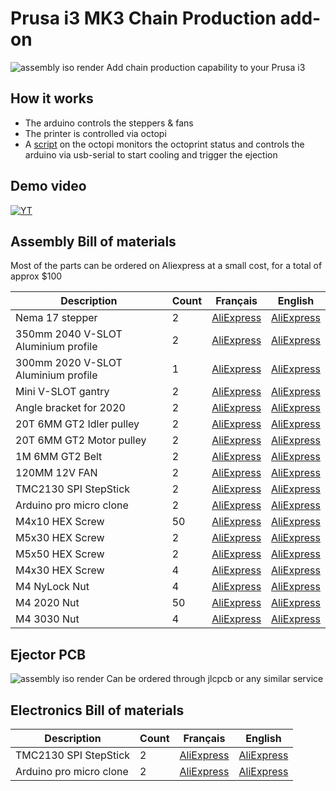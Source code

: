 # Prusa i3 MK3 Chain Production add-on

![assembly iso render](img/assembly-iso-render.png "[assembly iso render")
Add chain production capability to your Prusa i3

## How it works

- The arduino controls the steppers & fans
- The printer is controlled via octopi
- A [script](octoprint-plugin/main.py) on the octopi monitors the octoprint status and controls the arduino via usb-serial to start cooling and trigger the ejection

## Demo video

[![YT](https://img.youtube.com/vi/xZeJeUdq0wY/0.jpg)](https://www.youtube.com/watch?v=xZeJeUdq0wY)

## Assembly Bill of materials

Most of the parts can be ordered on Aliexpress at a small cost, for a total of approx $100

Description | Count | Français | English
------------ | ------------- | ------------- | -------------
Nema 17 stepper | 2 | [AliExpress](https://fr.aliexpress.com/item/32572890101.html?spm=a2g0o.productlist.0.0.564c27b3pHR0G2&algo_pvid=abd5054d-e8d8-4ced-8ff2-9446c7aa35a8&algo_expid=abd5054d-e8d8-4ced-8ff2-9446c7aa35a8-3&btsid=0b0a050115944744286904328e9042&ws_ab_test=searchweb0_0,searchweb201602_,searchweb201603_) | [AliExpress](https://www.aliexpress.com/item/32572890101.html?spm=a2g0o.productlist.0.0.564c27b3pHR0G2&algo_pvid=abd5054d-e8d8-4ced-8ff2-9446c7aa35a8&algo_expid=abd5054d-e8d8-4ced-8ff2-9446c7aa35a8-3&btsid=0b0a050115944744286904328e9042&ws_ab_test=searchweb0_0,searchweb201602_,searchweb201603_)
350mm 2040 V-SLOT Aluminium profile | 2 | [AliExpress](https://fr.aliexpress.com/item/32920516912.html?spm=a2g0o.productlist.0.0.31a037cc8dbPGY&algo_pvid=9b46cb6c-e7bb-4b1c-9eaa-0ad6e82b1f00&algo_expid=9b46cb6c-e7bb-4b1c-9eaa-0ad6e82b1f00-0&btsid=0b0a050115944742227557785e9042&ws_ab_test=searchweb0_0,searchweb201602_,searchweb201603_) | [AliExpress](https://www.aliexpress.com/item/32920516912.html?spm=a2g0o.productlist.0.0.31a037cc8dbPGY&algo_pvid=9b46cb6c-e7bb-4b1c-9eaa-0ad6e82b1f00&algo_expid=9b46cb6c-e7bb-4b1c-9eaa-0ad6e82b1f00-0&btsid=0b0a050115944742227557785e9042&ws_ab_test=searchweb0_0,searchweb201602_,searchweb201603_)
300mm 2020 V-SLOT Aluminium profile | 1 | [AliExpress](https://fr.aliexpress.com/item/32998701000.html?spm=a2g0o.productlist.0.0.fc8950e06k5nl7&algo_pvid=6a9e8ca4-d213-479d-98c0-849f8f18575f&algo_expid=6a9e8ca4-d213-479d-98c0-849f8f18575f-5&btsid=0b0a050115944742630778856e9042&ws_ab_test=searchweb0_0,searchweb201602_,searchweb201603_) | [AliExpress](https://www.aliexpress.com/item/32998701000.html?spm=a2g0o.productlist.0.0.fc8950e06k5nl7&algo_pvid=6a9e8ca4-d213-479d-98c0-849f8f18575f&algo_expid=6a9e8ca4-d213-479d-98c0-849f8f18575f-5&btsid=0b0a050115944742630778856e9042&ws_ab_test=searchweb0_0,searchweb201602_,searchweb201603_)
Mini V-SLOT gantry | 2 | [AliExpress](https://fr.aliexpress.com/item/32984815098.html?spm=a2g0o.productlist.0.0.4c6e64e2MzCvUb&algo_pvid=5d87a2aa-0380-4a2a-86d2-979a4ea56efd&algo_expid=5d87a2aa-0380-4a2a-86d2-979a4ea56efd-3&btsid=0b0a0ae215944787701661018edb08&ws_ab_test=searchweb0_0,searchweb201602_,searchweb201603_) | [AliExpress](https://www.aliexpress.com/item/32984815098.html?spm=a2g0o.productlist.0.0.4c6e64e2MzCvUb&algo_pvid=5d87a2aa-0380-4a2a-86d2-979a4ea56efd&algo_expid=5d87a2aa-0380-4a2a-86d2-979a4ea56efd-3&btsid=0b0a0ae215944787701661018edb08&ws_ab_test=searchweb0_0,searchweb201602_,searchweb201603_)
Angle bracket for 2020 | 2 | [AliExpress](https://fr.aliexpress.com/item/4001050647146.html?spm=a2g0o.productlist.0.0.fc8950e06k5nl7&algo_pvid=6a9e8ca4-d213-479d-98c0-849f8f18575f&algo_expid=6a9e8ca4-d213-479d-98c0-849f8f18575f-11&btsid=0b0a050115944742630778856e9042&ws_ab_test=searchweb0_0,searchweb201602_,searchweb201603_) | [AliExpress](https://www.aliexpress.com/item/4001050647146.html?spm=a2g0o.productlist.0.0.fc8950e06k5nl7&algo_pvid=6a9e8ca4-d213-479d-98c0-849f8f18575f&algo_expid=6a9e8ca4-d213-479d-98c0-849f8f18575f-11&btsid=0b0a050115944742630778856e9042&ws_ab_test=searchweb0_0,searchweb201602_,searchweb201603_)
20T 6MM GT2 Idler pulley | 2 | [AliExpress](https://fr.aliexpress.com/item/32822906447.html?spm=a2g0o.productlist.0.0.284a2834HqTySR&algo_pvid=f88906f7-5095-4826-b755-d351980b6bfd&algo_expid=f88906f7-5095-4826-b755-d351980b6bfd-1&btsid=0b0a050115944745423665576e9042&ws_ab_test=searchweb0_0,searchweb201602_,searchweb201603_) | [AliExpress](https://www.aliexpress.com/item/32822906447.html?spm=a2g0o.productlist.0.0.284a2834HqTySR&algo_pvid=f88906f7-5095-4826-b755-d351980b6bfd&algo_expid=f88906f7-5095-4826-b755-d351980b6bfd-1&btsid=0b0a050115944745423665576e9042&ws_ab_test=searchweb0_0,searchweb201602_,searchweb201603_)
20T 6MM GT2 Motor pulley | 2 | [AliExpress](https://fr.aliexpress.com/item/4000640547601.html?spm=a2g0o.productlist.0.0.284a2834HqTySR&algo_pvid=f88906f7-5095-4826-b755-d351980b6bfd&algo_expid=f88906f7-5095-4826-b755-d351980b6bfd-0&btsid=0b0a050115944745423665576e9042&ws_ab_test=searchweb0_0,searchweb201602_,searchweb201603_) | [AliExpress](https://www.aliexpress.com/item/4000640547601.html?spm=a2g0o.productlist.0.0.284a2834HqTySR&algo_pvid=f88906f7-5095-4826-b755-d351980b6bfd&algo_expid=f88906f7-5095-4826-b755-d351980b6bfd-0&btsid=0b0a050115944745423665576e9042&ws_ab_test=searchweb0_0,searchweb201602_,searchweb201603_)
1M 6MM GT2 Belt | 2 | [AliExpress](https://fr.aliexpress.com/item/32853559638.html?spm=a2g0o.productlist.0.0.2c4a62c2EzoYBR&algo_pvid=9ca62668-b87c-4d73-b8c6-e6ab5b253c3b&algo_expid=9ca62668-b87c-4d73-b8c6-e6ab5b253c3b-1&btsid=0b0a050115944746279536894e9042&ws_ab_test=searchweb0_0,searchweb201602_,searchweb201603_) | [AliExpress](https://www.aliexpress.com/item/32853559638.html?spm=a2g0o.productlist.0.0.2c4a62c2EzoYBR&algo_pvid=9ca62668-b87c-4d73-b8c6-e6ab5b253c3b&algo_expid=9ca62668-b87c-4d73-b8c6-e6ab5b253c3b-1&btsid=0b0a050115944746279536894e9042&ws_ab_test=searchweb0_0,searchweb201602_,searchweb201603_)
120MM 12V FAN | 2 | [AliExpress](https://fr.aliexpress.com/item/33000978834.html?spm=a2g0o.productlist.0.0.b8fc338c62ssrr&algo_pvid=a35331b9-fa4b-49f0-97c6-582a7d75b8d1&algo_expid=a35331b9-fa4b-49f0-97c6-582a7d75b8d1-8&btsid=0b0a050115944750692027643e9042&ws_ab_test=searchweb0_0,searchweb201602_,searchweb201603_) | [AliExpress](https://www.aliexpress.com/item/33000978834.html?spm=a2g0o.productlist.0.0.b8fc338c62ssrr&algo_pvid=a35331b9-fa4b-49f0-97c6-582a7d75b8d1&algo_expid=a35331b9-fa4b-49f0-97c6-582a7d75b8d1-8&btsid=0b0a050115944750692027643e9042&ws_ab_test=searchweb0_0,searchweb201602_,searchweb201603_)
TMC2130 SPI StepStick | 2 | [AliExpress](https://fr.aliexpress.com/item/32970150483.html?spm=a2g0o.productlist.0.0.72ea1eb7ryF9Z0&algo_pvid=f6794725-60ea-4f19-8894-552e24a461bd&algo_expid=f6794725-60ea-4f19-8894-552e24a461bd-1&btsid=0b0a050115944751235671454e9042&ws_ab_test=searchweb0_0,searchweb201602_,searchweb201603_) | [AliExpress](https://www.aliexpress.com/item/32970150483.html?spm=a2g0o.productlist.0.0.72ea1eb7ryF9Z0&algo_pvid=f6794725-60ea-4f19-8894-552e24a461bd&algo_expid=f6794725-60ea-4f19-8894-552e24a461bd-1&btsid=0b0a050115944751235671454e9042&ws_ab_test=searchweb0_0,searchweb201602_,searchweb201603_)
Arduino pro micro clone | 2 | [AliExpress](https://fr.aliexpress.com/item/32902569443.html?spm=a2g0o.productlist.0.0.54762563pNu99P&algo_pvid=0173235d-81de-44fa-8d78-6d86316b9cff&algo_expid=0173235d-81de-44fa-8d78-6d86316b9cff-0&btsid=0b0a050115944751023318586e9042&ws_ab_test=searchweb0_0,searchweb201602_,searchweb201603_) | [AliExpress](https://www.aliexpress.com/item/32902569443.html?spm=a2g0o.productlist.0.0.54762563pNu99P&algo_pvid=0173235d-81de-44fa-8d78-6d86316b9cff&algo_expid=0173235d-81de-44fa-8d78-6d86316b9cff-0&btsid=0b0a050115944751023318586e9042&ws_ab_test=searchweb0_0,searchweb201602_,searchweb201603_)
M4x10 HEX Screw | 50 | [AliExpress](https://fr.aliexpress.com/item/10000150053486.html?spm=a2g0o.productlist.0.0.5ccf318eCvy3d4&algo_pvid=d198149e-e626-4c57-85f7-a98fd79f0d91&algo_expid=d198149e-e626-4c57-85f7-a98fd79f0d91-0&btsid=0b0a050115944747937261478e9042&ws_ab_test=searchweb0_0,searchweb201602_,searchweb201603_) | [AliExpress](https://www.aliexpress.com/item/10000150053486.html?spm=a2g0o.productlist.0.0.5ccf318eCvy3d4&algo_pvid=d198149e-e626-4c57-85f7-a98fd79f0d91&algo_expid=d198149e-e626-4c57-85f7-a98fd79f0d91-0&btsid=0b0a050115944747937261478e9042&ws_ab_test=searchweb0_0,searchweb201602_,searchweb201603_)
M5x30 HEX Screw | 2 | [AliExpress](https://fr.aliexpress.com/item/10000150053486.html?spm=a2g0o.productlist.0.0.5ccf318eCvy3d4&algo_pvid=d198149e-e626-4c57-85f7-a98fd79f0d91&algo_expid=d198149e-e626-4c57-85f7-a98fd79f0d91-0&btsid=0b0a050115944747937261478e9042&ws_ab_test=searchweb0_0,searchweb201602_,searchweb201603_) | [AliExpress](https://www.aliexpress.com/item/10000150053486.html?spm=a2g0o.productlist.0.0.5ccf318eCvy3d4&algo_pvid=d198149e-e626-4c57-85f7-a98fd79f0d91&algo_expid=d198149e-e626-4c57-85f7-a98fd79f0d91-0&btsid=0b0a050115944747937261478e9042&ws_ab_test=searchweb0_0,searchweb201602_,searchweb201603_)
M5x50 HEX Screw | 2 | [AliExpress](https://fr.aliexpress.com/item/10000150053486.html?spm=a2g0o.productlist.0.0.5ccf318eCvy3d4&algo_pvid=d198149e-e626-4c57-85f7-a98fd79f0d91&algo_expid=d198149e-e626-4c57-85f7-a98fd79f0d91-0&btsid=0b0a050115944747937261478e9042&ws_ab_test=searchweb0_0,searchweb201602_,searchweb201603_) | [AliExpress](https://www.aliexpress.com/item/10000150053486.html?spm=a2g0o.productlist.0.0.5ccf318eCvy3d4&algo_pvid=d198149e-e626-4c57-85f7-a98fd79f0d91&algo_expid=d198149e-e626-4c57-85f7-a98fd79f0d91-0&btsid=0b0a050115944747937261478e9042&ws_ab_test=searchweb0_0,searchweb201602_,searchweb201603_)
M4x30 HEX Screw | 4 | [AliExpress](https://fr.aliexpress.com/item/10000150053486.html?spm=a2g0o.productlist.0.0.5ccf318eCvy3d4&algo_pvid=d198149e-e626-4c57-85f7-a98fd79f0d91&algo_expid=d198149e-e626-4c57-85f7-a98fd79f0d91-0&btsid=0b0a050115944747937261478e9042&ws_ab_test=searchweb0_0,searchweb201602_,searchweb201603_) | [AliExpress](https://www.aliexpress.com/item/10000150053486.html?spm=a2g0o.productlist.0.0.5ccf318eCvy3d4&algo_pvid=d198149e-e626-4c57-85f7-a98fd79f0d91&algo_expid=d198149e-e626-4c57-85f7-a98fd79f0d91-0&btsid=0b0a050115944747937261478e9042&ws_ab_test=searchweb0_0,searchweb201602_,searchweb201603_)
M4 NyLock Nut | 4 | [AliExpress](https://fr.aliexpress.com/item/32988995881.html?spm=a2g0o.productlist.0.0.48232c4bPHXJNh&algo_pvid=73bb6ea1-7038-4d8f-aa89-69344eaf84de&algo_expid=73bb6ea1-7038-4d8f-aa89-69344eaf84de-0&btsid=0b0a050115944749183954103e9042&ws_ab_test=searchweb0_0,searchweb201602_,searchweb201603_) | [AliExpress](https://www.aliexpress.com/item/32988995881.html?spm=a2g0o.productlist.0.0.48232c4bPHXJNh&algo_pvid=73bb6ea1-7038-4d8f-aa89-69344eaf84de&algo_expid=73bb6ea1-7038-4d8f-aa89-69344eaf84de-0&btsid=0b0a050115944749183954103e9042&ws_ab_test=searchweb0_0,searchweb201602_,searchweb201603_)
M4 2020 Nut | 50 | [AliExpress](https://fr.aliexpress.com/item/33043957747.html?spm=a2g0o.productlist.0.0.5dcc1b4fbfBnxe&algo_pvid=b122bcb7-951b-4d63-a89d-b83275a0bcb4&algo_expid=b122bcb7-951b-4d63-a89d-b83275a0bcb4-3&btsid=0b0a050115944748888203415e9042&ws_ab_test=searchweb0_0,searchweb201602_,searchweb201603_) | [AliExpress](https://www.aliexpress.com/item/33043957747.html?spm=a2g0o.productlist.0.0.5dcc1b4fbfBnxe&algo_pvid=b122bcb7-951b-4d63-a89d-b83275a0bcb4&algo_expid=b122bcb7-951b-4d63-a89d-b83275a0bcb4-3&btsid=0b0a050115944748888203415e9042&ws_ab_test=searchweb0_0,searchweb201602_,searchweb201603_)
M4 3030 Nut | 4 | [AliExpress](https://fr.aliexpress.com/item/33043957747.html?spm=a2g0o.productlist.0.0.5dcc1b4fbfBnxe&algo_pvid=b122bcb7-951b-4d63-a89d-b83275a0bcb4&algo_expid=b122bcb7-951b-4d63-a89d-b83275a0bcb4-3&btsid=0b0a050115944748888203415e9042&ws_ab_test=searchweb0_0,searchweb201602_,searchweb201603_) | [AliExpress](https://www.aliexpress.com/item/33043957747.html?spm=a2g0o.productlist.0.0.5dcc1b4fbfBnxe&algo_pvid=b122bcb7-951b-4d63-a89d-b83275a0bcb4&algo_expid=b122bcb7-951b-4d63-a89d-b83275a0bcb4-3&btsid=0b0a050115944748888203415e9042&ws_ab_test=searchweb0_0,searchweb201602_,searchweb201603_)

## Ejector PCB

![assembly iso render](img/pcb-render.png "[assembly iso render")
Can be ordered through jlcpcb or any similar service

## Electronics Bill of materials

Description | Count | Français | English
------------| ------| ---------| -------
TMC2130 SPI StepStick | 2 | [AliExpress](https://fr.aliexpress.com/item/32970150483.html?spm=a2g0o.productlist.0.0.72ea1eb7ryF9Z0&algo_pvid=f6794725-60ea-4f19-8894-552e24a461bd&algo_expid=f6794725-60ea-4f19-8894-552e24a461bd-1&btsid=0b0a050115944751235671454e9042&ws_ab_test=searchweb0_0,searchweb201602_,searchweb201603_) | [AliExpress](https://www.aliexpress.com/item/32970150483.html?spm=a2g0o.productlist.0.0.72ea1eb7ryF9Z0&algo_pvid=f6794725-60ea-4f19-8894-552e24a461bd&algo_expid=f6794725-60ea-4f19-8894-552e24a461bd-1&btsid=0b0a050115944751235671454e9042&ws_ab_test=searchweb0_0,searchweb201602_,searchweb201603_)
Arduino pro micro clone | 2 | [AliExpress](https://fr.aliexpress.com/item/32902569443.html?spm=a2g0o.productlist.0.0.54762563pNu99P&algo_pvid=0173235d-81de-44fa-8d78-6d86316b9cff&algo_expid=0173235d-81de-44fa-8d78-6d86316b9cff-0&btsid=0b0a050115944751023318586e9042&ws_ab_test=searchweb0_0,searchweb201602_,searchweb201603_) | [AliExpress](https://www.aliexpress.com/item/32902569443.html?spm=a2g0o.productlist.0.0.54762563pNu99P&algo_pvid=0173235d-81de-44fa-8d78-6d86316b9cff&algo_expid=0173235d-81de-44fa-8d78-6d86316b9cff-0&btsid=0b0a050115944751023318586e9042&ws_ab_test=searchweb0_0,searchweb201602_,searchweb201603_)
